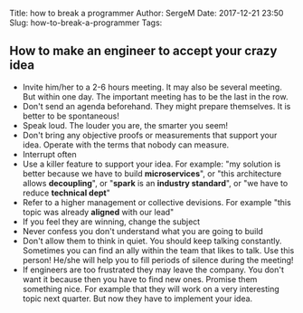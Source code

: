 Title: how to break a programmer
Author: SergeM
Date: 2017-12-21 23:50
Slug: how-to-break-a-programmer
Tags:     


## How to make an engineer to accept your crazy idea
* Invite him/her to a 2-6 hours meeting. It may also be several meeting. But within one day. The important meeting has to be the last in the row.
* Don't send an agenda beforehand. They might prepare themselves. It is better to be spontaneous!
* Speak loud. The louder you are, the smarter you seem!
* Don't bring any objective proofs or measurements that support your idea. Operate with the terms that nobody can measure.
* Interrupt often
* Use a killer feature to support your idea. For example: "my solution is better because we have to build **microservices**",
or "this architecture allows **decoupling**", or "**spark** is an **industry standard**", or "we have to reduce **technical dept**"
* Refer to a higher management or collective devisions. For example "this topic was already **aligned** with our lead"
* If you feel they are winning, change the subject
* Never confess you don't understand what you are going to build
* Don't allow them to think in quiet. You should keep talking constantly. Sometimes you can find an ally within the team that likes to talk. Use this person! He/she will help you to fill periods of silence during the meeting!
* If engineers are too frustrated they may leave the company. You don't want it because then you have to find new ones. Promise them something nice. For example that they will work on a very interesting topic next quarter. But now they have to implement your idea.


